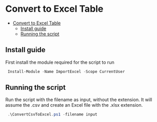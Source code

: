 # Convert to Excel Table

- [Convert to Excel Table](#convert-to-excel-table)
  - [Install guide](#install-guide)
  - [Running the script](#running-the-script)


## Install guide

First install the module required for the script to run

```powershell
 Install-Module -Name ImportExcel -Scope CurrentUser
```

## Running the script

Run the script with the filename as input, without the extension. It will assume the .csv and 
create an Excel file with the .xlsx extension.

```powershell
 .\ConvertCsvToExcel.ps1 -filename input
```
